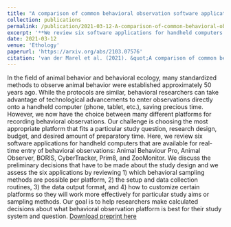 ```yaml
---
title: "A comparison of common behavioral observation software applications and recommendations for use"
collection: publications
permalink: /publication/2021-03-12-A-comparison-of-common-behavioral-observation-software-applications-and-recommendations-for-use
excerpt: '**We review six software applications for handheld computers that are available for real-time entry of behavioral observations: Animal Behaviour Pro, Animal Observer, BORIS, CyberTracker, Prim8, and ZooMonitor.**'
date: 2021-03-12
venue: 'Ethology'
paperurl: 'https://arxiv.org/abs/2103.07576'
citation: 'van der Marel et al. (2021). &quot;A comparison of common behavioral observation software applications and recommendations for use.&quot; <i>Preprint</i>.'
---
```

In the field of animal behavior and behavioral ecology, many standardized methods to observe animal behavior were established approximately 50 years ago. While the protocols are similar, behavioral researchers can take advantage of technological advancements to enter observations directly onto a handheld computer (phone, tablet, etc.), saving precious time. However, we now have the choice between many different platforms for recording behavioral observations. Our challenge is choosing the most appropriate platform that fits a particular study question, research design, budget, and desired amount of preparatory time. Here, we review six software applications for handheld computers that are available for real-time entry of behavioral observations: Animal Behaviour Pro, Animal Observer, BORIS, CyberTracker, Prim8, and ZooMonitor. We discuss the preliminary decisions that have to be made about the study design and we assess the six applications by reviewing 1) which behavioral sampling methods are possible per platform, 2) the setup and data collection routines, 3) the data output format, and 4) how to customize certain platforms so they will work more effectively for particular study aims or sampling methods. Our goal is to help researchers make calculated decisions about what behavioral observation platform is best for their study system and question.
[Download preprint here](http://claireloconnell.github.io/files/behavobspreprint.pdf)
